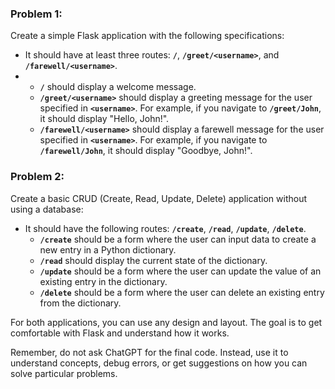 ### **Problem 1:**

Create a simple Flask application with the following specifications:

- It should have at least three routes: **`/`**, **`/greet/<username>`**, and **`/farewell/<username>`**.
- 
    - **`/`** should display a welcome message.
    - **`/greet/<username>`** should display a greeting message for the user specified in **`<username>`**. For example, if you navigate to **`/greet/John`**, it should display "Hello, John!".
    - **`/farewell/<username>`** should display a farewell message for the user specified in **`<username>`**. For example, if you navigate to **`/farewell/John`**, it should display "Goodbye, John!".



### **Problem 2:**

Create a basic CRUD (Create, Read, Update, Delete) application without using a database:

- It should have the following routes: **`/create`**, **`/read`**, **`/update`**, **`/delete`**.
    - **`/create`** should be a form where the user can input data to create a new entry in a Python dictionary.
    - **`/read`** should display the current state of the dictionary.
    - **`/update`** should be a form where the user can update the value of an existing entry in the dictionary.
    - **`/delete`** should be a form where the user can delete an existing entry from the dictionary.

For both applications, you can use any design and layout. The goal is to get comfortable with Flask and understand how it works.

Remember, do not ask ChatGPT for the final code. Instead, use it to understand concepts, debug errors, or get suggestions on how you can solve particular problems.